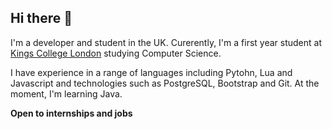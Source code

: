 ## Hi there 👋

I'm a developer and student in the UK. Curerently, I'm a first year student at [Kings College London](https://www.kcl.ac.uk/) studying Computer Science.

I have experience in a range of languages including Pytohn, Lua and Javascript and technologies such as PostgreSQL, Bootstrap and Git. At the moment, I'm learning Java.

**Open to internships and jobs**
